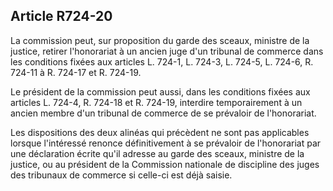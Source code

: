 Article R724-20
----
La commission peut, sur proposition du garde des sceaux, ministre de la justice,
retirer l'honorariat à un ancien juge d'un tribunal de commerce dans les
conditions fixées aux articles L. 724-1, L. 724-3, L. 724-5, L. 724-6, R. 724-11
à R. 724-17 et R. 724-19.

Le président de la commission peut aussi, dans les conditions fixées aux
articles L. 724-4, R. 724-18 et R. 724-19, interdire temporairement à un ancien
membre d'un tribunal de commerce de se prévaloir de l'honorariat.

Les dispositions des deux alinéas qui précèdent ne sont pas applicables lorsque
l'intéressé renonce définitivement à se prévaloir de l'honorariat par une
déclaration écrite qu'il adresse au garde des sceaux, ministre de la justice, ou
au président de la Commission nationale de discipline des juges des tribunaux de
commerce si celle-ci est déjà saisie.
